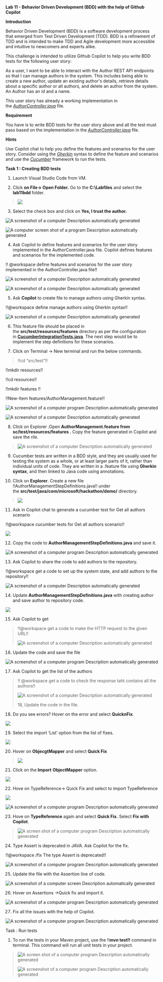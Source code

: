 **Lab 11 - Behavior Driven Development (BDD) with the help of Github
Copilot**

**Introduction**

Behavior Driven Development (BDD) is a software development process that
emerged from Test Driven Development (TDD). BDD is a refinement of TDD
and is intended to make TDD and Agile development more accessible and
intuitive to newcomers and experts alike.

This challenge is intended to utilize Github Copilot to help you write
BDD tests for the following user story:

As a user, I want to be able to interact with the Author REST API
endpoints so that I can manage authors in the system. This includes
being able to create a new author, update an existing author's details,
retrieve details about a specific author or all authors, and delete an
author from the system. An Author has an id and a name.

This user story has already a working implementation in
the [*AuthorController.java*](https://github.com/microsoft/CopilotHackathon/blob/main/challenges/bdd/src/main/java/com/microsoft/hackathon/demo/controller/AuthorController.java) file.

**Requirement**

You have is to write BDD tests for the user story above and all the test
must pass based on the implementation in
the [*AuthorController.java*](https://github.com/microsoft/CopilotHackathon/blob/main/challenges/bdd/src/main/java/com/microsoft/hackathon/demo/controller/AuthorController.java) file.

**Hints**

Use Copilot chat to help you define the features and scenarios for the
user story. Consider using
the [*Gherkin*](https://cucumber.io/docs/gherkin/) syntax to define the
feature and scenarios and use
the [*Cucumber*](https://cucumber.io/docs/cucumber/) framework to run
the tests.

**Task 1 : Creating BDD tests**

1.  Launch Visual Studio Code from VM.

2.  Click **on File-&gt; Open Folder.** Go to the **C:\\Labfiles** and
    select the **lab11bdd** folder.

> ![](media/image1.png)

3.  Select the check box and click on **Yes, I trust the author.**

![A screenshot of a computer Description automatically
generated](media/image2.png)

![A computer screen shot of a program Description automatically
generated](media/image3.png)

4.  Ask Copilot to define features and scenarios for the user story
    implemented in the AuthorController.java file. Copilot defines
    features and scenarios for the implemented code.

!! @workspace define features and scenarios for the user story
implemented in the AuthorController.java file!!

![A screenshot of a computer Description automatically
generated](media/image4.png)

![A screenshot of a computer Description automatically
generated](media/image5.png)

5.  Ask **Copilot** to create file to manage authors using Gherkin
    syntax.

!!@workspace define manage authors using Gherkin syntax!!

![A screenshot of a computer Description automatically
generated](media/image6.png)

6.  This feature file should be placed in
    the **src/test/resources/features** directory as per the
    configuration
    in [**CucumberIntegrationTests.java**](vscode-file://vscode-app/c:/Users/ManjulaChintharla/AppData/Local/Programs/Microsoft%20VS%20Code/resources/app/out/vs/code/electron-sandbox/workbench/workbench.html).
    The next step would be to implement the step definitions for these
    scenarios.

7.  Click on Terminal -&gt; New terminal and run the below commands.

> !!cd “src/test”!!

!!mkdir resources!!

!!cd resources!!

!!mkdir features !!

!!New-Item features/AuthorManagement.feature!!

![A screenshot of a computer program Description automatically
generated](media/image7.png)

![A screenshot of a computer Description automatically
generated](media/image8.png)

8.  Click on Explorer .Open **AuthorManagement.feature from
    sc/test/resources/features .** Copy the feature generated in Copilot
    and save the rile.

> ![A screenshot of a computer Description automatically
> generated](media/image9.png)

9.  Cucumber tests are written in a BDD style, and they are usually used
    for testing the system as a whole, or at least larger parts of it,
    rather than individual units of code. They are written in
    a .feature file using **Gherkin syntax**, and then linked to Java
    code using annotations.

10. Click on **Explorer**. Create a new file
    !!AuthorManagementStepDefinitions.java!! under
    the **src/test/java/com/microsoft/hackathon/demo/** directory.

> ![](media/image10.png)

11. Ask in Copilot chat to generate a cucumber test for Get all authors
    scenario

!!@workspace cucumber tests for Get all authors scenario!!

![](media/image11.png)

12. Copy the code to **AuthorManagementStepDefinitions.java** and save
    it.

![A screenshot of a computer program Description automatically
generated](media/image12.png)

13. Ask Copilot to share the code to add authors to the repository.

!!@workspace get a code to set up the system state, and add authors to
the repository!!

![A screenshot of a computer Description automatically
generated](media/image13.png)

14. Update **AuthorManagementStepDefinitions.java** with creating author
    and save author to repository code.

![](media/image14.png)

15. Ask Copilot to get

> !!@workspace get a code to make the HTTP request to the given URL!!
>
> ![A screenshot of a computer Description automatically
> generated](media/image15.png)

16. Update the code and save the file

![A screenshot of a computer program Description automatically
generated](media/image16.png)

17. Ask Copilot to get the list of the authors

> !! @workspace get a code to check the response taht contains all the
> authors!!
>
> ![A screenshot of a computer Description automatically
> generated](media/image17.png)
>
> 18, Update the code in the file.

18. Do you see errors? Hover on the error and select **QuicknFix**.

![](media/image18.png)

19. Select the import ‘List’ option from the list of fixes.

![](media/image19.png)

20. Hover on **ObjecgtMapper** and select **Quick Fix**

> ![](media/image20.png)

21. Click on the **Import** **ObjectMapper** option.

![](media/image21.png)

22. Hove on TypeReference-&gt; Quick Fix and select to import
    TypeReference

![](media/image22.png)

![A screenshot of a computer program Description automatically
generated](media/image23.png)

23. Hove on **TypeReference** again and select **Quick Fix.** Select
    **Fix with Copilot**.

> ![A screen shot of a computer program Description automatically
> generated](media/image24.png)

24. Type Assert is deprecated in JAVA. Ask Copilot for the fix.

!!@workspace /fix The type Assert is deprecated!!

![A screenshot of a computer program Description automatically
generated](media/image25.png)

25. Update the file with the Assertion line of code.

![A screenshot of a computer screen Description automatically
generated](media/image26.png)

26. Hover on Assertions -&gt;Quick fix and import it.

![A screenshot of a computer program Description automatically
generated](media/image27.png)

27. Fix all the issues with the help of Copilot.

![A screenshot of a computer program Description automatically
generated](media/image28.png)

Task : Run tests

1.  To run the tests in your Maven project, use the !!**mvn
    test!!** command in terminal. This command will run all unit tests
    in your project.

> ![A screen shot of a computer program Description automatically
> generated](media/image29.png)
>
> ![A screenshot of a computer program Description automatically
> generated](media/image30.png)
